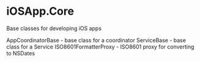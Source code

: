 # iOSApp.Core
Base classes for developing iOS apps

AppCoordinatorBase - base class for a coordinator
ServiceBase - base class for a Service
ISO8601FormatterProxy - ISO8601 proxy for converting to NSDates
